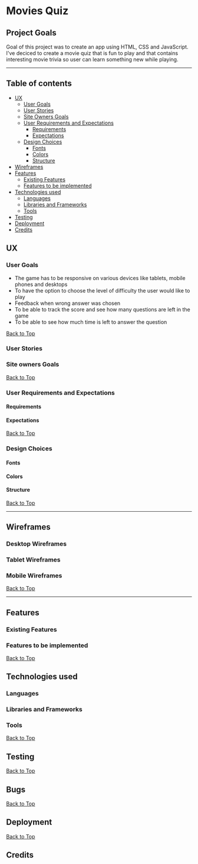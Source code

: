 # **Movies Quiz**



## **Project Goals** 

Goal of this project was to create an app using HTML, CSS and JavaScript. I've deciced to create a movie quiz 
that is fun to play and that contains interesting movie trivia so user can learn something new while playing. 



---
<a></a>
## Table of contents 
* [UX](#ux)
    * [User Goals](#user-goals)
    * [User Stories](#user-stories)
    * [Site Owners Goals](#site-owners-goals)
    * [User Requirements and Expectations](#user-requirements-and-expectations)
        * [Requirements](#requirements)
        * [Expectations](#expectations)
    * [Design Choices](#design-choices)
        * [Fonts](#fonts)
        * [Colors](#colors)
        * [Structure](#structure)
* [Wireframes](#wireframes)
* [Features](#features)
    * [Existing Features](#existing-features)
    * [Features to be implemented](#features-to-be-implemented)
* [Technologies used](#technologies-used)
    * [Languages](#languages)
    * [Libraries and Frameworks](#libraries-and-frameworks)
    * [Tools](#tools)
* [Testing](#testing)
* [Deployment](#deployment)
* [Credits](#credits)



<a name="ux"></a>
## **UX**
<a></a>
### **User Goals**

* The game has to be responsive on various devices like tablets, mobile phones and desktops
* To have the option to choose the level of difficulty the user would like to play
* Feedback when wrong answer was chosen
* To be able to track the score and see how many questions are left in the game
* To be able to see how much time is left to answer the question


[Back to Top](#table-of-contents)

<a></a>

### **User Stories**


<a></a>

### **Site owners Goals**


[Back to Top](#table-of-contents)

<a></a>
### **User Requirements and Expectations**
<a></a>
#### Requirements

<a></a>
#### Expectations




[Back to Top](#table-of-contents)

<a></a>
### **Design Choices**



<a></a>
#### Fonts


<a></a>
#### Colors









<a></a>

#### Structure


[Back to Top](#table-of-contents)

--- 
<a></a>

## **Wireframes**





### Desktop Wireframes

### Tablet Wireframes

### Mobile Wireframes



[Back to Top](#table-of-contents)

---

<a></a>
## **Features**
<a></a>
### **Existing Features**




<a></a>
### **Features to be implemented**



[Back to Top](#table-of-contents)

<a></a>

## **Technologies used**
<a></a>

### **Languages**


<a></a>

### **Libraries and Frameworks**


### **Tools**


[Back to Top](#table-of-contents)

<a></a>

## **Testing**




[Back to Top](#table-of-contents)

## **Bugs**









[Back to Top](#table-of-contents)

<a></a>

## **Deployment**



[Back to Top](#table-of-contents)

<a></a>

## **Credits**


